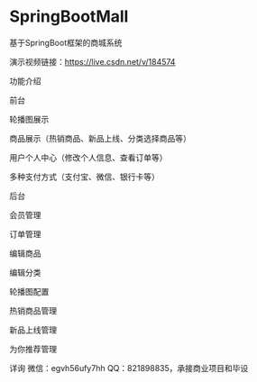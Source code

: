 # SpringBootMall
基于SpringBoot框架的商城系统

演示视频链接：https://live.csdn.net/v/184574

功能介绍

前台

轮播图展示

商品展示（热销商品、新品上线、分类选择商品等）

用户个人中心（修改个人信息、查看订单等）

多种支付方式（支付宝、微信、银行卡等）

后台

会员管理

订单管理

编辑商品

编辑分类

轮播图配置

热销商品管理

新品上线管理

为你推荐管理

详询 微信：egvh56ufy7hh QQ：821898835，承接商业项目和毕设
